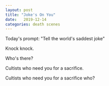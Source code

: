 ```yaml
---
layout: post
title: "Joke's On You"
date:   2019-12-14
categories: death scenes
---
```

Today's prompt: "Tell the world's saddest joke"

Knock knock.

Who's there?

Cultists who need you for a sacrifice.

Cultists who need you for a sacrifice who?
